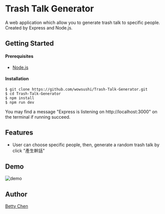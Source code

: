 # Trash Talk Generator
A web application which allow you to generate trash talk to specific people. Created by Express and Node.js.

## Getting Started

#### Prerequisites
+ [Node.js](https://nodejs.org/en/)

#### Installation
```
$ git clone https://github.com/wowsushi/Trash-Talk-Generator.git
$ cd Trash-Talk-Generator
$ npm install
$ npm run dev
```
You may find a message "Express is listening on http://localhost:3000" on the terminal if running succeed.

## Features
+ User can choose specific people, then, generate a random trash talk by click "產生幹話"

## Demo
![demo](http://recordit.co/eb19ikeIbL/gif/notify "web")

## Author
[Betty Chen](https://github.com/wowsushi)
